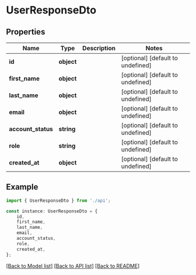 # UserResponseDto


## Properties

Name | Type | Description | Notes
------------ | ------------- | ------------- | -------------
**id** | **object** |  | [optional] [default to undefined]
**first_name** | **object** |  | [optional] [default to undefined]
**last_name** | **object** |  | [optional] [default to undefined]
**email** | **object** |  | [optional] [default to undefined]
**account_status** | **string** |  | [optional] [default to undefined]
**role** | **string** |  | [optional] [default to undefined]
**created_at** | **object** |  | [optional] [default to undefined]

## Example

```typescript
import { UserResponseDto } from './api';

const instance: UserResponseDto = {
    id,
    first_name,
    last_name,
    email,
    account_status,
    role,
    created_at,
};
```

[[Back to Model list]](../README.md#documentation-for-models) [[Back to API list]](../README.md#documentation-for-api-endpoints) [[Back to README]](../README.md)
